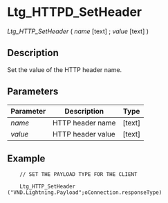 ﻿<!--
    Ltg_HTTP_SetHeader ( name [text] ; value [text] )
        
    Set the value of the HTTP header name.
-->
 
# Ltg_HTTPD_SetHeader

*Ltg_HTTP_SetHeader* ( _name_ [text] ; _value_ [text] )

## Description

Set the value of the HTTP header name.

## Parameters

 Parameter    | Description                           | Type
------------  |-------------                          |-------------
*name*        | HTTP header name                      | [text]
*value*       | HTTP header value                     | [text]

## Example

```4d
    // SET THE PAYLOAD TYPE FOR THE CLIENT
    
    Ltg_HTTP_SetHeader ("VND.Lightning.Payload";oConnection.responseType)
```